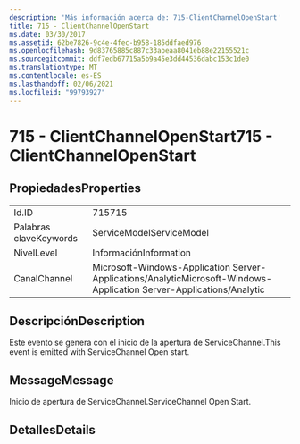 ```yaml
---
description: 'Más información acerca de: 715-ClientChannelOpenStart'
title: 715 - ClientChannelOpenStart
ms.date: 03/30/2017
ms.assetid: 62be7826-9c4e-4fec-b958-185ddfaed976
ms.openlocfilehash: 9d83765885c887c33abeaa8041eb88e22155521c
ms.sourcegitcommit: ddf7edb67715a5b9a45e3dd44536dabc153c1de0
ms.translationtype: MT
ms.contentlocale: es-ES
ms.lasthandoff: 02/06/2021
ms.locfileid: "99793927"
---
```

# <a name="715---clientchannelopenstart"></a><span data-ttu-id="e229a-103">715 - ClientChannelOpenStart</span><span class="sxs-lookup"><span data-stu-id="e229a-103">715 - ClientChannelOpenStart</span></span>

## <a name="properties"></a><span data-ttu-id="e229a-104">Propiedades</span><span class="sxs-lookup"><span data-stu-id="e229a-104">Properties</span></span>  
  
|||  
|-|-|  
|<span data-ttu-id="e229a-105">Id.</span><span class="sxs-lookup"><span data-stu-id="e229a-105">ID</span></span>|<span data-ttu-id="e229a-106">715</span><span class="sxs-lookup"><span data-stu-id="e229a-106">715</span></span>|  
|<span data-ttu-id="e229a-107">Palabras clave</span><span class="sxs-lookup"><span data-stu-id="e229a-107">Keywords</span></span>|<span data-ttu-id="e229a-108">ServiceModel</span><span class="sxs-lookup"><span data-stu-id="e229a-108">ServiceModel</span></span>|  
|<span data-ttu-id="e229a-109">Nivel</span><span class="sxs-lookup"><span data-stu-id="e229a-109">Level</span></span>|<span data-ttu-id="e229a-110">Información</span><span class="sxs-lookup"><span data-stu-id="e229a-110">Information</span></span>|  
|<span data-ttu-id="e229a-111">Canal</span><span class="sxs-lookup"><span data-stu-id="e229a-111">Channel</span></span>|<span data-ttu-id="e229a-112">Microsoft-Windows-Application Server-Applications/Analytic</span><span class="sxs-lookup"><span data-stu-id="e229a-112">Microsoft-Windows-Application Server-Applications/Analytic</span></span>|  
  
## <a name="description"></a><span data-ttu-id="e229a-113">Descripción</span><span class="sxs-lookup"><span data-stu-id="e229a-113">Description</span></span>  

 <span data-ttu-id="e229a-114">Este evento se genera con el inicio de la apertura de ServiceChannel.</span><span class="sxs-lookup"><span data-stu-id="e229a-114">This event is emitted with ServiceChannel Open start.</span></span>  
  
## <a name="message"></a><span data-ttu-id="e229a-115">Message</span><span class="sxs-lookup"><span data-stu-id="e229a-115">Message</span></span>  

 <span data-ttu-id="e229a-116">Inicio de apertura de ServiceChannel.</span><span class="sxs-lookup"><span data-stu-id="e229a-116">ServiceChannel Open Start.</span></span>  
  
## <a name="details"></a><span data-ttu-id="e229a-117">Detalles</span><span class="sxs-lookup"><span data-stu-id="e229a-117">Details</span></span>
